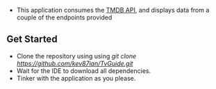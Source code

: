 - This application consumes the [TMDB API](https://developers.themoviedb.org/3), and displays data from a couple of the endpoints provided

## Get Started
- Clone the repository using using *git clone https://github.com/kev87ian/TvGuide.git*
- Wait for the IDE to download all dependencies.
- Tinker with the application as you please.
